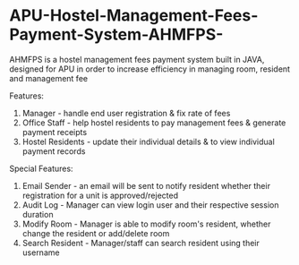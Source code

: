 # APU-Hostel-Management-Fees-Payment-System-AHMFPS-
AHMFPS is a hostel management fees payment system built in JAVA, designed for APU in order to increase efficiency in managing room, resident and management fee

Features:
1. Manager - handle end user registration & fix rate of fees
2. Office Staff - help hostel residents to pay management fees & generate payment receipts
3. Hostel Residents - update their individual details & to view individual payment records

Special Features:
1. Email Sender - an email will be sent to notify resident whether their registration for a unit is approved/rejected
2. Audit Log - Manager can view login user and their respective session duration
3. Modify Room - Manager is able to modify room's resident, whether change the resident or add/delete room
4. Search Resident - Manager/staff can search resident using their username
